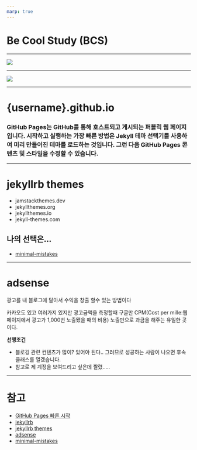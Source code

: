 ```yaml
---
marp: true
---
```


# **Be Cool Study (BCS)**

---

![](https://cdn.ibos.kr/design/upload_file/__HTMLEDITOR__/FR7zDTZO4s/33c7d6ce1715a140426bd0ea3c81d446_15893280340652.png)

---


![](https://velog.velcdn.com/images/sionshin/post/f4681f4b-c8cb-4772-af6f-f8f8715fc463/image.jpg)

---

# {username}.github.io

### GitHub Pages는 GitHub를 통해 호스트되고 게시되는 퍼블릭 웹 페이지입니다. 시작하고 실행하는 가장 빠른 방법은 Jekyll 테마 선택기를 사용하여 미리 만들어진 테마를 로드하는 것입니다. 그런 다음 GitHub Pages 콘텐츠 및 스타일을 수정할 수 있습니다.

---

# jekyllrb themes

* jamstackthemes.dev
* jekyllthemes.org
* jekyllthemes.io
* jekyll-themes.com

## 나의 선택은...
* [minimal-mistakes](https://github.com/mmistakes/minimal-mistakes)

---

# adsense

광고를 내 블로그에 달아서 수익을 창출 할수 있는 방법이다

카카오도 있고 여러가지 있지만 광고금액을 측정할때 구글만 CPM(Cost per mille:웹 페이지에서 광고가 1,000번 노출됐을 때의 비용) 노출만으로 과금을 해주는 유일한 곳이다.

**선행조건** 
- 블로깅 관련 컨텐츠가 많이? 있어야 된다.. 그러므로 성공하는 사람이 나오면 후속 클래스를 열겠습니다.
- 참고로 제 계정을 보여드리고 싶은데 짤렸.....

---

# 참고

* [GitHub Pages 빠른 시작](https://docs.github.com/ko/pages/quickstart)
* [jekyllrb](https://jekyllrb-ko.github.io/)
* [jekyllrb themes](https://jekyllrb-ko.github.io/docs/themes/)
* [adsense](https://adsense.google.com/intl/ko_kr/start/)
* [minimal-mistakes](https://github.com/mmistakes/minimal-mistakes)

